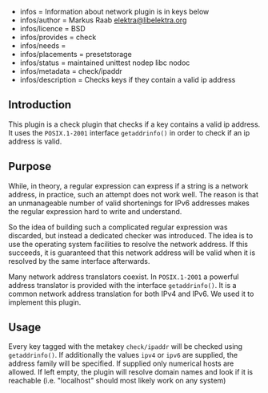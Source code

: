 - infos = Information about network plugin is in keys below
- infos/author = Markus Raab <elektra@libelektra.org>
- infos/licence = BSD
- infos/provides = check
- infos/needs =
- infos/placements = presetstorage
- infos/status = maintained unittest nodep libc nodoc
- infos/metadata = check/ipaddr
- infos/description = Checks keys if they contain a valid ip address

## Introduction

This plugin is a check plugin that checks if a key contains a valid ip
address. It uses the `POSIX.1-2001` interface `getaddrinfo()` in order
to check if an ip address is valid.

## Purpose

While, in theory, a regular expression can express if a string is a
network address, in practice, such an attempt does not work well. The
reason is that an unmanageable number of valid shortenings for IPv6
addresses makes the regular expression hard to write and understand.

So the idea of building such a complicated regular expression was
discarded, but instead a dedicated checker was introduced. The idea is to
use the operating system facilities to resolve the network address. If
this succeeds, it is guaranteed that this network address will be valid
when it is resolved by the same interface afterwards.

Many network address translators coexist. In `POSIX.1-2001` a powerful
address translator is provided with the interface `getaddrinfo()`. It
is a common network address translation for both IPv4 and IPv6. We used
it to implement this plugin.

## Usage

Every key tagged with the metakey `check/ipaddr` will be checked
using `getaddrinfo()`.  If additionally the values `ipv4` or `ipv6`
are supplied, the address family will be specified. If supplied only
numerical hosts are allowed. If left empty, the plugin will resolve 
domain names and look if it is reachable (i.e. "localhost" should most
likely work on any system)
